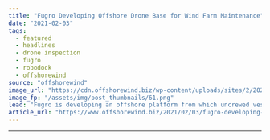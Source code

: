 ```yaml
---
title: "Fugro Developing Offshore Drone Base for Wind Farm Maintenance"
date: "2021-02-03"
tags: 
  - featured
  - headlines
  - drone inspection
  - fugro
  - robodock
  - offshorewind
source: "offshorewind"
image_url: "https://cdn.offshorewind.biz/wp-content/uploads/sites/2/2020/12/01124002/skyspecs_automated_inspection_cropped.png"
image_fp: "/assets/img/post_thumbnails/61.png"
lead: "Fugro is developing an offshore platform from which uncrewed vessels and drones can perform"
article_url: "https://www.offshorewind.biz/2021/02/03/fugro-developing-offshore-drone-base-for-wind-farm-maintenance/"
---
```


---
